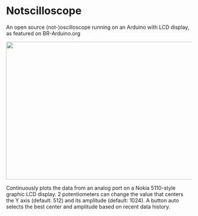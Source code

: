# Notscilloscope
An open source (not-)oscilloscope running on an Arduino with LCD display, as featured on BR-Arduino.org 

<img width="680" height="375" src="http://static.efetividade.net/img/not-2015-04-19-15.36.23-650px-12277.jpg">

Continuously plots the data from an analog port on a Nokia 5110-style graphic LCD display. 2 potentiometers can change the value that centers the Y axis (default: 512) and its amplitude (default: 1024). A button auto selects the best center and amplitude based on recent data history.
